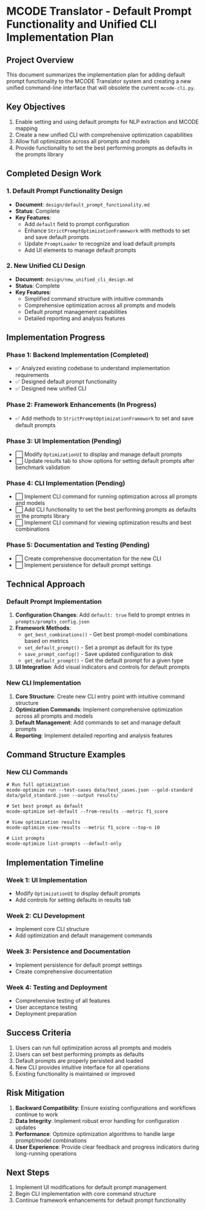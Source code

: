 # MCODE Translator - Default Prompt Functionality and Unified CLI Implementation Plan

## Project Overview
This document summarizes the implementation plan for adding default prompt functionality to the MCODE Translator system and creating a new unified command-line interface that will obsolete the current `mcode-cli.py`.

## Key Objectives
1. Enable setting and using default prompts for NLP extraction and MCODE mapping
2. Create a new unified CLI with comprehensive optimization capabilities
3. Allow full optimization across all prompts and models
4. Provide functionality to set the best performing prompts as defaults in the prompts library

## Completed Design Work

### 1. Default Prompt Functionality Design
- **Document**: `design/default_prompt_functionality.md`
- **Status**: Complete
- **Key Features**:
  - Add `default` field to prompt configuration
  - Enhance `StrictPromptOptimizationFramework` with methods to set and save default prompts
  - Update `PromptLoader` to recognize and load default prompts
  - Add UI elements to manage default prompts

### 2. New Unified CLI Design
- **Document**: `design/new_unified_cli_design.md`
- **Status**: Complete
- **Key Features**:
  - Simplified command structure with intuitive commands
  - Comprehensive optimization across all prompts and models
  - Default prompt management capabilities
  - Detailed reporting and analysis features

## Implementation Progress

### Phase 1: Backend Implementation (Completed)
- ✅ Analyzed existing codebase to understand implementation requirements
- ✅ Designed default prompt functionality
- ✅ Designed new unified CLI

### Phase 2: Framework Enhancements (In Progress)
- ✅ Add methods to `StrictPromptOptimizationFramework` to set and save default prompts

### Phase 3: UI Implementation (Pending)
- ⬜ Modify `OptimizationUI` to display and manage default prompts
- ⬜ Update results tab to show options for setting default prompts after benchmark validation

### Phase 4: CLI Implementation (Pending)
- ⬜ Implement CLI command for running optimization across all prompts and models
- ⬜ Add CLI functionality to set the best performing prompts as defaults in the prompts library
- ⬜ Implement CLI command for viewing optimization results and best combinations

### Phase 5: Documentation and Testing (Pending)
- ⬜ Create comprehensive documentation for the new CLI
- ⬜ Implement persistence for default prompt settings

## Technical Approach

### Default Prompt Implementation
1. **Configuration Changes**: Add `default: true` field to prompt entries in `prompts/prompts_config.json`
2. **Framework Methods**: 
   - `get_best_combinations()` - Get best prompt-model combinations based on metrics
   - `set_default_prompt()` - Set a prompt as default for its type
   - `save_prompt_config()` - Save updated configuration to disk
   - `get_default_prompt()` - Get the default prompt for a given type
3. **UI Integration**: Add visual indicators and controls for default prompts

### New CLI Implementation
1. **Core Structure**: Create new CLI entry point with intuitive command structure
2. **Optimization Commands**: Implement comprehensive optimization across all prompts and models
3. **Default Management**: Add commands to set and manage default prompts
4. **Reporting**: Implement detailed reporting and analysis features

## Command Structure Examples

### New CLI Commands
```
# Run full optimization
mcode-optimize run --test-cases data/test_cases.json --gold-standard data/gold_standard.json --output results/

# Set best prompt as default
mcode-optimize set-default --from-results --metric f1_score

# View optimization results
mcode-optimize view-results --metric f1_score --top-n 10

# List prompts
mcode-optimize list-prompts --default-only
```

## Implementation Timeline

### Week 1: UI Implementation
- Modify `OptimizationUI` to display default prompts
- Add controls for setting defaults in results tab

### Week 2: CLI Development
- Implement core CLI structure
- Add optimization and default management commands

### Week 3: Persistence and Documentation
- Implement persistence for default prompt settings
- Create comprehensive documentation

### Week 4: Testing and Deployment
- Comprehensive testing of all features
- User acceptance testing
- Deployment preparation

## Success Criteria
1. Users can run full optimization across all prompts and models
2. Users can set best performing prompts as defaults
3. Default prompts are properly persisted and loaded
4. New CLI provides intuitive interface for all operations
5. Existing functionality is maintained or improved

## Risk Mitigation
1. **Backward Compatibility**: Ensure existing configurations and workflows continue to work
2. **Data Integrity**: Implement robust error handling for configuration updates
3. **Performance**: Optimize optimization algorithms to handle large prompt/model combinations
4. **User Experience**: Provide clear feedback and progress indicators during long-running operations

## Next Steps
1. Implement UI modifications for default prompt management
2. Begin CLI implementation with core command structure
3. Continue framework enhancements for default prompt functionality